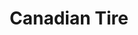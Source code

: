 ---
title: "Canadian Tire"
url: /markham/canadian-tire-major-mackenzie-drive-east/
shop: Warenhaus
---